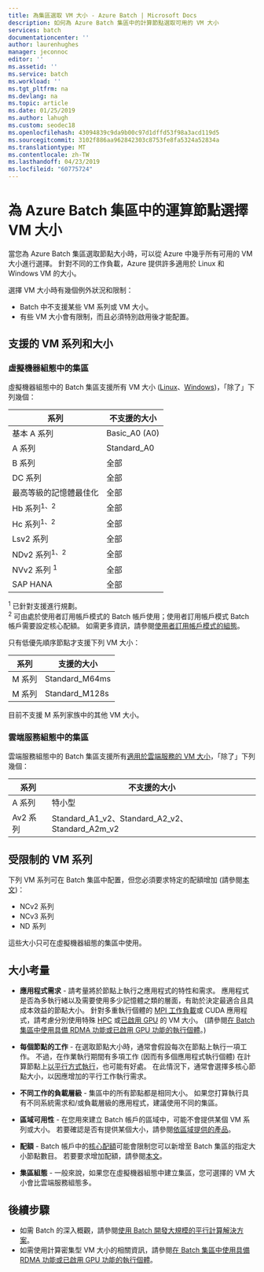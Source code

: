 ```yaml
---
title: 為集區選取 VM 大小 - Azure Batch | Microsoft Docs
description: 如何為 Azure Batch 集區中的計算節點選取可用的 VM 大小
services: batch
documentationcenter: ''
author: laurenhughes
manager: jeconnoc
editor: ''
ms.assetid: ''
ms.service: batch
ms.workload: ''
ms.tgt_pltfrm: na
ms.devlang: na
ms.topic: article
ms.date: 01/25/2019
ms.author: lahugh
ms.custom: seodec18
ms.openlocfilehash: 43094839c9da9b00c97d1dffd53f98a3acd119d5
ms.sourcegitcommit: 3102f886aa962842303c8753fe8fa5324a52834a
ms.translationtype: MT
ms.contentlocale: zh-TW
ms.lasthandoff: 04/23/2019
ms.locfileid: "60775724"
---
```

# <a name="choose-a-vm-size-for-compute-nodes-in-an-azure-batch-pool"></a>為 Azure Batch 集區中的運算節點選擇 VM 大小

當您為 Azure Batch 集區選取節點大小時，可以從 Azure 中幾乎所有可用的 VM 大小進行選擇。 針對不同的工作負載，Azure 提供許多適用於 Linux 和 Windows VM 的大小。

選擇 VM 大小時有幾個例外狀況和限制：

* Batch 中不支援某些 VM 系列或 VM 大小。 
* 有些 VM 大小會有限制，而且必須特別啟用後才能配置。

## <a name="supported-vm-families-and-sizes"></a>支援的 VM 系列和大小

### <a name="pools-in-virtual-machine-configuration"></a>虛擬機器組態中的集區

虛擬機器組態中的 Batch 集區支援所有 VM 大小 ([Linux](../virtual-machines/linux/sizes.md)、[Windows](../virtual-machines/windows/sizes.md))，「除了」下列幾個：

| 系列  | 不支援的大小  |
|---------|---------|
| 基本 A 系列 | Basic_A0 (A0) |
| A 系列 | Standard_A0 |
| B 系列 | 全部 |
| DC 系列 | 全部 |
| 最高等級的記憶體最佳化 | 全部 |
| Hb 系列<sup>1、2</sup> | 全部 |
| Hc 系列<sup>1、2</sup> | 全部 |
| Lsv2 系列 | 全部 |
| NDv2 系列<sup>1、2</sup> | 全部 |
| NVv2 系列 <sup>1</sup> | 全部 |
| SAP HANA | 全部 |


<sup>1</sup> 已針對支援進行規劃。  
<sup>2</sup> 可由處於使用者訂用帳戶模式的 Batch 帳戶使用；使用者訂用帳戶模式 Batch 帳戶需要設定核心配額。 如需更多資訊，請參閱[使用者訂用帳戶模式的組態](batch-account-create-portal.md#additional-configuration-for-user-subscription-mode)。

只有低優先順序節點才支援下列 VM 大小：

| 系列  | 支援的大小  |
|---------|---------|
| M 系列 | Standard_M64ms |
| M 系列 | Standard_M128s |

目前不支援 M 系列家族中的其他 VM 大小。

### <a name="pools-in-cloud-service-configuration"></a>雲端服務組態中的集區

雲端服務組態中的 Batch 集區支援所有[適用於雲端服務的 VM 大小](../cloud-services/cloud-services-sizes-specs.md)，「除了」下列幾個：

| 系列  | 不支援的大小  |
|---------|---------|
| A 系列 | 特小型 |
| Av2 系列 | Standard_A1_v2、Standard_A2_v2、Standard_A2m_v2 |

## <a name="restricted-vm-families"></a>受限制的 VM 系列

下列 VM 系列可在 Batch 集區中配置，但您必須要求特定的配額增加 (請參閱[本文](batch-quota-limit.md#increase-a-quota))：

* NCv2 系列
* NCv3 系列
* ND 系列

這些大小只可在虛擬機器組態的集區中使用。

## <a name="size-considerations"></a>大小考量

* **應用程式需求** - 請考量將於節點上執行之應用程式的特性和需求。 應用程式是否為多執行緒以及需要使用多少記憶體之類的層面，有助於決定最適合且具成本效益的節點大小。 針對多重執行個體的 [MPI 工作負載](batch-mpi.md)或 CUDA 應用程式，請考慮分別使用特殊 [HPC](../virtual-machines/linux/sizes-hpc.md) 或[已啟用 GPU](../virtual-machines/linux/sizes-gpu.md) 的 VM 大小。 (請參閱[在 Batch 集區中使用具備 RDMA 功能或已啟用 GPU 功能的執行個體](batch-pool-compute-intensive-sizes.md)。)

* **每個節點的工作** - 在選取節點大小時，通常會假設每次在節點上執行一項工作。 不過，在作業執行期間有多項工作 (因而有多個應用程式執行個體) 在計算節點上[以平行方式執行](batch-parallel-node-tasks.md)，也可能有好處。 在此情況下，通常會選擇多核心節點大小，以因應增加的平行工作執行需求。

* **不同工作的負載層級** - 集區中的所有節點都是相同大小。 如果您打算執行具有不同系統需求和/或負載層級的應用程式，建議使用不同的集區。 

* **區域可用性** - 在您用來建立 Batch 帳戶的區域中，可能不會提供某個 VM 系列或大小。 若要確認是否有提供某個大小，請參閱[依區域提供的產品](https://azure.microsoft.com/regions/services/)。

* **配額** - Batch 帳戶中的[核心配額](batch-quota-limit.md#resource-quotas)可能會限制您可以新增至 Batch 集區的指定大小節點數目。 若要要求增加配額，請參閱[本文](batch-quota-limit.md#increase-a-quota)。 

* **集區組態** - 一般來說，如果您在虛擬機器組態中建立集區，您可選擇的 VM 大小會比雲端服務組態多。

## <a name="next-steps"></a>後續步驟

* 如需 Batch 的深入概觀，請參閱[使用 Batch 開發大規模的平行計算解決方案](batch-api-basics.md)。
* 如需使用計算密集型 VM 大小的相關資訊，請參閱[在 Batch 集區中使用具備 RDMA 功能或已啟用 GPU 功能的執行個體](batch-pool-compute-intensive-sizes.md)。
